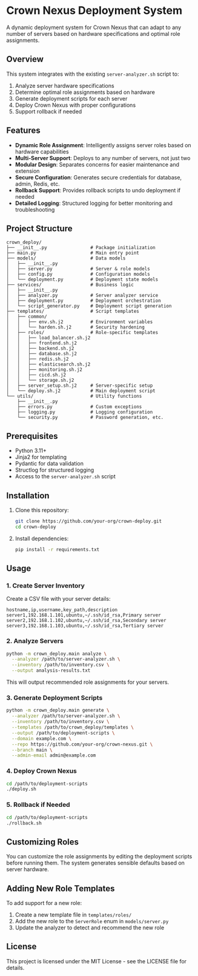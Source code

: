 # Crown Nexus Deployment System

A dynamic deployment system for Crown Nexus that can adapt to any number of servers based on hardware specifications and optimal role assignments.

## Overview

This system integrates with the existing `server-analyzer.sh` script to:

1. Analyze server hardware specifications
2. Determine optimal role assignments based on hardware
3. Generate deployment scripts for each server
4. Deploy Crown Nexus with proper configurations
5. Support rollback if needed

## Features

- **Dynamic Role Assignment**: Intelligently assigns server roles based on hardware capabilities
- **Multi-Server Support**: Deploys to any number of servers, not just two
- **Modular Design**: Separates concerns for easier maintenance and extension
- **Secure Configuration**: Generates secure credentials for database, admin, Redis, etc.
- **Rollback Support**: Provides rollback scripts to undo deployment if needed
- **Detailed Logging**: Structured logging for better monitoring and troubleshooting

## Project Structure

```
crown_deploy/
├── __init__.py                # Package initialization
├── main.py                    # Main entry point
├── models/                    # Data models
│   ├── __init__.py
│   ├── server.py              # Server & role models
│   ├── config.py              # Configuration models
│   └── deployment.py          # Deployment state models
├── services/                  # Business logic
│   ├── __init__.py
│   ├── analyzer.py            # Server analyzer service
│   ├── deployment.py          # Deployment orchestration
│   └── script_generator.py    # Deployment script generation
├── templates/                 # Script templates
│   ├── common/
│   │   ├── env.sh.j2          # Environment variables
│   │   └── harden.sh.j2       # Security hardening
│   ├── roles/                 # Role-specific templates
│   │   ├── load_balancer.sh.j2
│   │   ├── frontend.sh.j2
│   │   ├── backend.sh.j2
│   │   ├── database.sh.j2
│   │   ├── redis.sh.j2
│   │   ├── elasticsearch.sh.j2
│   │   ├── monitoring.sh.j2
│   │   ├── cicd.sh.j2
│   │   └── storage.sh.j2
│   ├── server_setup.sh.j2     # Server-specific setup
│   └── deploy.sh.j2           # Main deployment script
└── utils/                     # Utility functions
    ├── __init__.py
    ├── errors.py              # Custom exceptions
    ├── logging.py             # Logging configuration
    └── security.py            # Password generation, etc.
```

## Prerequisites

- Python 3.11+
- Jinja2 for templating
- Pydantic for data validation
- Structlog for structured logging
- Access to the `server-analyzer.sh` script

## Installation

1. Clone this repository:
   ```bash
   git clone https://github.com/your-org/crown-deploy.git
   cd crown-deploy
   ```

2. Install dependencies:
   ```bash
   pip install -r requirements.txt
   ```

## Usage

### 1. Create Server Inventory

Create a CSV file with your server details:

```csv
hostname,ip,username,key_path,description
server1,192.168.1.101,ubuntu,~/.ssh/id_rsa,Primary server
server2,192.168.1.102,ubuntu,~/.ssh/id_rsa,Secondary server
server3,192.168.1.103,ubuntu,~/.ssh/id_rsa,Tertiary server
```

### 2. Analyze Servers

```bash
python -m crown_deploy.main analyze \
  --analyzer /path/to/server-analyzer.sh \
  --inventory /path/to/inventory.csv \
  --output analysis-results.txt
```

This will output recommended role assignments for your servers.

### 3. Generate Deployment Scripts

```bash
python -m crown_deploy.main generate \
  --analyzer /path/to/server-analyzer.sh \
  --inventory /path/to/inventory.csv \
  --templates /path/to/crown_deploy/templates \
  --output /path/to/deployment-scripts \
  --domain example.com \
  --repo https://github.com/your-org/crown-nexus.git \
  --branch main \
  --admin-email admin@example.com
```

### 4. Deploy Crown Nexus

```bash
cd /path/to/deployment-scripts
./deploy.sh
```

### 5. Rollback if Needed

```bash
cd /path/to/deployment-scripts
./rollback.sh
```

## Customizing Roles

You can customize the role assignments by editing the deployment scripts before running them. The system generates sensible defaults based on server hardware.

## Adding New Role Templates

To add support for a new role:

1. Create a new template file in `templates/roles/`
2. Add the new role to the `ServerRole` enum in `models/server.py`
3. Update the analyzer to detect and recommend the new role

## License

This project is licensed under the MIT License - see the LICENSE file for details.

